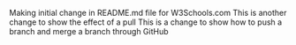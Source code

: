 Making initial change in README.md file for W3Schools.com
This is another change to show the effect of a pull
This is a change to show how to push a branch and merge a branch through GitHub
